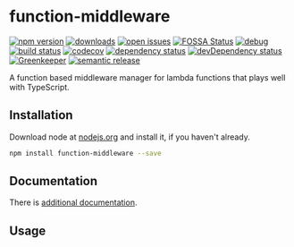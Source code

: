 # function-middleware
 [![npm version](https://badge.fury.io/js/function-middleware.svg)](https://npmjs.org/package/function-middleware)  [![downloads](https://img.shields.io/npm/dw/function-middleware.svg)](https://npmjs.org/package/function-middleware)  [![open issues](https://img.shields.io/github/issues-raw/dbartholomae/function-middleware.svg)](https://github.com/dbartholomae/function-middleware/issues)  [![FOSSA Status](https://app.fossa.io/api/projects/git%2Bgithub.com%2Fdbartholomae%2Ffunction-middleware.svg?type=shield)](https://app.fossa.io/projects/git%2Bgithub.com%2Fdbartholomae%2Ffunction-middleware?ref=badge_shield) [![debug](https://img.shields.io/badge/debug-blue.svg)](https://github.com/visionmedia/debug#readme)  [![build status](https://img.shields.io/circleci/project/github/dbartholomae/function-middleware/master.svg?style=flat)](https://circleci.com/gh/dbartholomae/workflows/function-middleware/tree/master)  [![codecov](https://codecov.io/gh/dbartholomae/function-middleware/branch/master/graph/badge.svg)](https://codecov.io/gh/dbartholomae/function-middleware)  [![dependency status](https://david-dm.org/dbartholomae/function-middleware.svg?theme=shields.io)](https://david-dm.org/dbartholomae/function-middleware)  [![devDependency status](https://david-dm.org/dbartholomae/function-middleware/dev-status.svg)](https://david-dm.org/dbartholomae/function-middleware?type=dev)  [![Greenkeeper](https://badges.greenkeeper.io/dbartholomae/function-middleware.svg)](https://greenkeeper.io/)  [![semantic release](https://img.shields.io/badge/%20%20%F0%9F%93%A6%F0%9F%9A%80-semantic--release-e10079.svg)](https://github.com/semantic-release/semantic-release#badge)

A function based middleware manager for lambda functions that plays well with TypeScript.

## Installation
Download node at [nodejs.org](http://nodejs.org) and install it, if you haven't already.

```sh
npm install function-middleware --save
```

## Documentation

There is [additional documentation](https://dbartholomae.github.com/function-middleware). 

## Usage

```typescript
```
